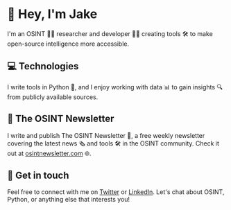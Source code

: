 # 👋 Hey, I'm Jake

I'm an OSINT 🕵️‍♂️ researcher and developer 👨‍💻 creating tools 🛠️ to make open-source intelligence more accessible.

## 💻 Technologies

I write tools in Python 🐍, and I enjoy working with data 📊 to gain insights 🔍 from publicly available sources.

## 📰 The OSINT Newsletter

I write and publish The OSINT Newsletter 📧, a free weekly newsletter covering the latest news 🗞️ and tools 🛠️ in the OSINT community. Check it out at [osintnewsletter.com](https://osintnewsletter.com) 🌐.

## 🤝 Get in touch

Feel free to connect with me on [Twitter](https://twitter.com/jakecreps) or [LinkedIn](https://www.linkedin.com/in/jakecreps/). Let's chat about OSINT, Python, or anything else that interests you!
